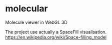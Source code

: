 # molecular
Molecule viewer in WebGL 3D

The project use actually a SpaceFill visualisation.
https://en.wikipedia.org/wiki/Space-filling_model
